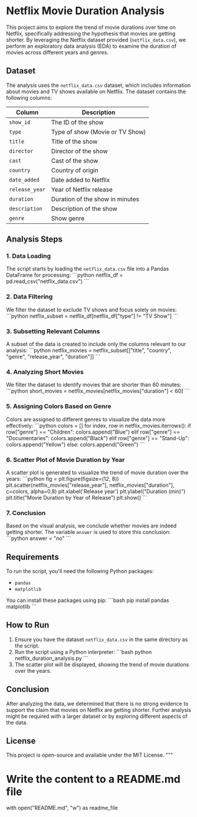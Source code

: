 # Netflix Movie Duration Analysis

This project aims to explore the trend of movie durations over time on Netflix, specifically addressing the hypothesis that movies are getting shorter. By leveraging the Netflix dataset provided (`netflix_data.csv`), we perform an exploratory data analysis (EDA) to examine the duration of movies across different years and genres.

## Dataset

The analysis uses the `netflix_data.csv` dataset, which includes information about movies and TV shows available on Netflix. The dataset contains the following columns:

| Column       | Description                              |
|--------------|------------------------------------------|
| `show_id`    | The ID of the show                       |
| `type`       | Type of show (Movie or TV Show)          |
| `title`      | Title of the show                        |
| `director`   | Director of the show                     |
| `cast`       | Cast of the show                         |
| `country`    | Country of origin                        |
| `date_added` | Date added to Netflix                    |
| `release_year`| Year of Netflix release                 |
| `duration`   | Duration of the show in minutes          |
| `description`| Description of the show                  |
| `genre`      | Show genre                               |

## Analysis Steps

### 1. Data Loading
The script starts by loading the `netflix_data.csv` file into a Pandas DataFrame for processing:
\`\`\`python
netflix_df = pd.read_csv("netflix_data.csv")
\`\`\`

### 2. Data Filtering
We filter the dataset to exclude TV shows and focus solely on movies:
\`\`\`python
netflix_subset = netflix_df[netflix_df["type"] != "TV Show"]
\`\`\`

### 3. Subsetting Relevant Columns
A subset of the data is created to include only the columns relevant to our analysis:
\`\`\`python
netflix_movies = netflix_subset[["title", "country", "genre", "release_year", "duration"]]
\`\`\`

### 4. Analyzing Short Movies
We filter the dataset to identify movies that are shorter than 60 minutes:
\`\`\`python
short_movies = netflix_movies[netflix_movies["duration"] < 60]
\`\`\`

### 5. Assigning Colors Based on Genre
Colors are assigned to different genres to visualize the data more effectively:
\`\`\`python
colors = []
for index, row in netflix_movies.iterrows():
    if row["genre"] == "Children":
        colors.append("Blue")
    elif row["genre"] == "Documentaries":
        colors.append("Black")
    elif row["genre"] == "Stand-Up":
        colors.append("Yellow")
    else:
        colors.append("Green")
\`\`\`

### 6. Scatter Plot of Movie Duration by Year
A scatter plot is generated to visualize the trend of movie duration over the years:
\`\`\`python
fig = plt.figure(figsize=(12, 8))
plt.scatter(netflix_movies["release_year"], netflix_movies["duration"], c=colors, alpha=0.8)
plt.xlabel('Release year')
plt.ylabel("Duration (min)")
plt.title("Movie Duration by Year of Release")
plt.show()
\`\`\`

### 7. Conclusion
Based on the visual analysis, we conclude whether movies are indeed getting shorter. The variable `answer` is used to store this conclusion:
\`\`\`python
answer = "no"
\`\`\`

## Requirements

To run the script, you'll need the following Python packages:

- `pandas`
- `matplotlib`

You can install these packages using pip:
\`\`\`bash
pip install pandas matplotlib
\`\`\`

## How to Run

1. Ensure you have the dataset `netflix_data.csv` in the same directory as the script.
2. Run the script using a Python interpreter:
   \`\`\`bash
   python netflix_duration_analysis.py
   \`\`\`
3. The scatter plot will be displayed, showing the trend of movie durations over the years.

## Conclusion

After analyzing the data, we determined that there is no strong evidence to support the claim that movies on Netflix are getting shorter. Further analysis might be required with a larger dataset or by exploring different aspects of the data.

## License

This project is open-source and available under the MIT License.
"""

# Write the content to a README.md file
with open("README.md", "w") as readme_file
